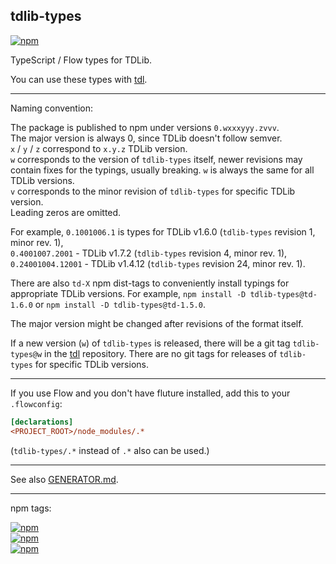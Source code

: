 ## tdlib-types

[![npm](https://img.shields.io/npm/v/tdlib-types.svg)](https://www.npmjs.com/package/tdlib-types)

TypeScript / Flow types for TDLib.

You can use these types with [tdl][].

---

Naming convention:

The package is published to npm under versions `0.wxxxyyy.zvvv`.<br>
The major version is always 0, since TDLib doesn't follow semver.<br>
`x` / `y` / `z` correspond to `x.y.z` TDLib version.<br>
`w` corresponds to the version of `tdlib-types` itself, newer revisions may contain fixes for the typings, usually breaking.
`w` is always the same for all TDLib versions.<br>
`v` corresponds to the minor revision of `tdlib-types` for specific TDLib version.<br>
Leading zeros are omitted.

For example, `0.1001006.1` is types for TDLib v1.6.0 (`tdlib-types` revision 1, minor rev. 1),<br>
`0.4001007.2001` - TDLib v1.7.2 (`tdlib-types` revision 4, minor rev. 1),<br>
`0.24001004.12001` - TDLib v1.4.12 (`tdlib-types` revision 24, minor rev. 1).

There are also `td-X` npm dist-tags to conveniently install typings for appropriate TDLib versions.
For example, `npm install -D tdlib-types@td-1.6.0` or `npm install -D tdlib-types@td-1.5.0`.

The major version might be changed after revisions of the format itself.

If a new version (`w`) of `tdlib-types` is released, there will be a git tag `tdlib-types@w` in the [tdl][] repository.
There are no git tags for releases of `tdlib-types` for specific TDLib versions.

---

If you use Flow and you don't have fluture installed, add this to your `.flowconfig`:

```ini
[declarations]
<PROJECT_ROOT>/node_modules/.*
```

(`tdlib-types/.*` instead of `.*` also can be used.)

---

[tdl]: https://github.com/Bannerets/tdl

See also [GENERATOR.md](GENERATOR.md).

---

npm tags:

[![npm](https://img.shields.io/npm/v/tdlib-types/latest.svg)](https://www.npmjs.com/package/tdlib-types)<br>
[![npm](https://img.shields.io/npm/v/tdlib-types/td-1.6.0.svg)](https://www.npmjs.com/package/tdlib-types/v/td-1.6.0)<br>
[![npm](https://img.shields.io/npm/v/tdlib-types/td-1.5.0.svg)](https://www.npmjs.com/package/tdlib-types/v/td-1.5.0)<br>
